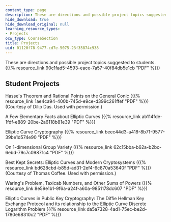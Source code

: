 ```yaml
---
content_type: page
description: These are directions and possible project topics suggested to students.
hide_download: true
hide_download_original: null
learning_resource_types:
- Projects
ocw_type: CourseSection
title: Projects
uid: 01120f78-9477-cd7e-5075-23f35874c938
---
```


These are directions and possible project topics suggested to students. ({{% resource_link 90c1fad5-4593-eace-7a57-40f84db5e1cb "PDF" %}})

Student Projects
----------------

Hasse's Theorem and Rational Points on the General Conic ({{% resource_link 1ae4ca94-400b-745d-e9ce-d399c261ffef "PDF" %}}) (Courtesy of Dilip Das. Used with permission.)

A Few Elementary Facts about Elliptic Curves ({{% resource_link ab114fde-1fdf-e889-20be-2a6118b81e39 "PDF" %}})

Elliptic Curve Cryptography ({{% resource_link beec44d3-a418-8b71-9577-39be1d574e90 "PDF" %}})

On 1-dimensional Group Variety ({{% resource_link 62c15bba-b62a-b2bc-6ebd-79c7c09871c4 "PDF" %}})

Best Kept Secrets: Elliptic Curves and Modern Cryptosystems ({{% resource_link bd628cbd-b85d-ad31-2ef4-6c870a53640f "PDF" %}}) (Courtesy of Thomas Coffee. Used with permission.)

Waring's Problem, Taxicab Numbers, and Other Sums of Powers ({{% resource_link 8e59e1b1-9f6a-a24f-a60a-9851178dc607 "PDF" %}})

Elliptic Curves in Public Key Cryptography: The Diffie Hellman Key Exchange Protocol and its relationship to the Elliptic Curve Discrete Logarithm Problem ({{% resource_link da5a7328-4ad1-75ec-be2d-1780e68310c2 "PDF" %}})
